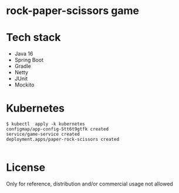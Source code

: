 # rock-paper-scissors game


# Tech stack

 * Java 16
 * Spring Boot
 * Gradle
 * Netty
 * JUnit
 * Mockito 


# Kubernetes

```
$ kubectl  apply -k kubernetes
configmap/app-config-5tt6t9gtfk created
service/game-service created
deployment.apps/paper-rock-scissors created
```

```

```

# License

Only for reference, distribution and/or commercial usage not allowed
